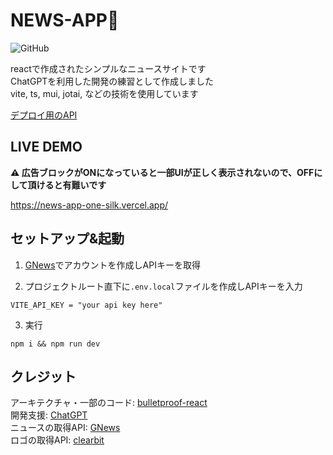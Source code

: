 # NEWS-APP📰

![GitHub](https://img.shields.io/github/license/maimai880/news-app)  

reactで作成されたシンプルなニュースサイトです  
ChatGPTを利用した開発の練習として作成しました  
vite, ts, mui, jotai, などの技術を使用しています  
  
[デプロイ用のAPI](https://github.com/maimai880/news-app-api)

## LIVE DEMO

**⚠️ 広告ブロックがONになっていると一部UIが正しく表示されないので、OFFにして頂けると有難いです**  

https://news-app-one-silk.vercel.app/  

## セットアップ&起動

1. [GNews](https://gnews.io)でアカウントを作成しAPIキーを取得

2. プロジェクトルート直下に`.env.local`ファイルを作成しAPIキーを入力
```.env.local
VITE_API_KEY = "your api key here"
```

3. 実行
```
npm i && npm run dev
```

## クレジット

アーキテクチャ・一部のコード: [bulletproof-react](https://github.com/alan2207/bulletproof-react)  
開発支援: [ChatGPT](https://chat.openai.com/)  
ニュースの取得API: [GNews](https://gnews.io/)  
ロゴの取得API: [clearbit](https://clearbit.com/logo)  
